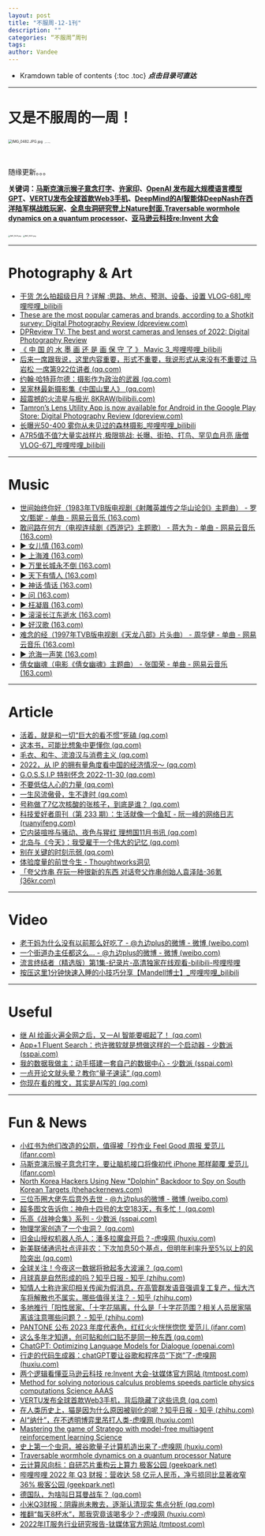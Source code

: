 ```yaml
---
layout: post
title: "不服周-12-1刊"
description: ""
categories: “不服周”周刊
tags: 
author: Vandee
---
```


* Kramdown table of contents
{:toc .toc}
***点击目录可直达***



------

# 又是不服周的一周！



<img src="https://s2.loli.net/2022/09/15/IaEBLOSFU6kGqrH.jpg" alt="IMG_0482.JPG.jpg" style="zoom:50%;" />

<img src="https://s2.loli.net/2022/09/15/KPVhHRgSJpwEcrk.jpg" alt="IMG_0432.jpg" style="zoom: 10%;" />

​              



随缘更新。。。

**关键词：[马斯克演示猴子意念打字](#1)、[许家印](#2)、[OpenAI 发布超大规模语言模型 GPT](#3)、[VERTU发布全球首款Web3手机](#4)、[DeepMind的AI智能体DeepNash在西洋陆军棋战胜玩家](#5)、[全息虫洞研究登上Nature封面,Traversable wormhole dynamics on a quantum processor](#6)、[亚马逊云科技re:Invent 大会](#7)**

<img src="https://s2.loli.net/2022/12/05/nyHeKJ9R3V5GASE.jpg" alt="IMG_1629.jpg" style="zoom:25%;" /> <img src="https://s2.loli.net/2022/12/05/hGvJa9MZc6lqkrn.jpg" alt="IMG_1630.jpg" style="zoom:25%;" />



------



# Photography & Art

- [干货  怎么拍超级日月 ? 详解 :思路、地点、预测、设备、设置 VLOG-68\]_哔哩哔哩_bilibili](https://www.bilibili.com/video/BV1Cv4y1d7Z9/?vd_source=92184533e359726f138fee9650261f0f)
- [These are the most popular cameras and brands, according to a Shotkit survey: Digital Photography Review (dpreview.com)](https://www.dpreview.com/news/8086686317/these-are-the-most-popular-cameras-and-brands-according-to-a-shotkit-survey)
- [DPReview TV: The best and worst cameras and lenses of 2022: Digital Photography Review](https://www.dpreview.com/videos/8368337352/dpreview-tv-the-best-and-worst-cameras-and-lenses-of-2022)
- [《 中 国 的 水 墨 画 还 是 画 保 守 了 》  Mavic 3_哔哩哔哩_bilibili](https://www.bilibili.com/video/BV1L24y1C7ai/?is_story_h5=false&p=1&share_from=ugc&share_medium=iphone&share_plat=ios&share_session_id=2A0A0488-40A1-4AAC-BCBD-92EA9754A3F3&share_source=GENERIC&share_tag=s_i&timestamp=1669974202&unique_k=2V9plGO&vd_source=92184533e359726f138fee9650261f0f)
- [后来一席跟我说，这里内容重要，形式不重要，我说形式从来没有不重要过  马岩松 一席第922位讲者 (qq.com)](https://mp.weixin.qq.com/s/YgkrFPpFtoP_HtUR7m89nw)
- [约翰·哈特菲尔德：摄影作为政治的武器 (qq.com)](https://mp.weixin.qq.com/s/tuiIpB_lknSciBMda2g-MA)
- [吴家林最新摄影集《中国山里人》 (qq.com)](https://mp.weixin.qq.com/s/brTiAla2aEJDWBdSo7QmIA)
- [ 超震撼的火流星与极光 8KRAW(bilibili.com)](https://t.bilibili.com/733949588239548489)
- [Tamron’s Lens Utility App is now available for Android in the Google Play Store: Digital Photography Review (dpreview.com)](https://www.dpreview.com/news/2900231241/tamron-s-lens-utility-app-is-now-available-for-android-in-the-google-play-store)
- [长曝光50-400    雾你从未见过的森林摄影_哔哩哔哩_bilibili](https://www.bilibili.com/video/BV19R4y1o7Qc/?vd_source=92184533e359726f138fee9650261f0f)
- [A7R5值不值?大量实战样片,极限挑战: 长曝、街拍、打鸟、罕见血月亮    唐僧VLOG-67\]_哔哩哔哩_bilibili](https://www.bilibili.com/video/BV1mW4y1W7d2/?vd_source=92184533e359726f138fee9650261f0f)



------



# Music

- [世间始终你好（1983年TVB版电视剧《射雕英雄传之华山论剑》主题曲） - 罗文/甄妮 - 单曲 - 网易云音乐 (163.com)](https://music.163.com/#/song?id=92394)
- [敢问路在何方（电视连续剧《西游记》主题歌） - 蒋大为 - 单曲 - 网易云音乐 (163.com)](https://music.163.com/#/song?id=1915269952)
- [▶ 女儿情 (163.com)](https://music.163.com/#/song?id=29775440)
- [▶ 上海滩 (163.com)](https://music.163.com/#/song?id=320950)
- [▶ 万里长城永不倒 (163.com)](https://music.163.com/#/song?id=4874666)
- [▶ 天下有情人 (163.com)](https://music.163.com/#/song?id=284665)
- [▶ 神话·情话 (163.com)](https://music.163.com/#/song?id=5271856)
- [▶ 问 (163.com)](https://music.163.com/#/song?id=4878605)
- [▶ 枉凝眉 (163.com)](https://music.163.com/#/song?id=159401)
- [▶ 滚滚长江东逝水 (163.com)](https://music.163.com/#/song?id=27591735)
- [▶ 好汉歌 (163.com)](https://music.163.com/#/song?id=1962191041)
- [难念的经（1997年TVB版电视剧《天龙八部》片头曲） - 周华健 - 单曲 - 网易云音乐 (163.com)](https://music.163.com/#/song?id=187215)
- [▶ 沧海一声笑 (163.com)](https://music.163.com/#/song?id=170749)
- [倩女幽魂（电影《倩女幽魂》主题曲） - 张国荣 - 单曲 - 网易云音乐 (163.com)](https://music.163.com/#/song?id=188175)

------



# Article

- [活着，就是和一切“巨大的看不惯”死磕 (qq.com)](https://mp.weixin.qq.com/s/v_EE9Vg_o9Kl9iI4Ekzb3A)
- [这本书，可能比想象中更懂你 (qq.com)](https://mp.weixin.qq.com/s/rzqK_zzqK59BdZU1VKsirQ)
- [毛衣、和牛、流浪汉与消费主义 (qq.com)](https://mp.weixin.qq.com/s/v35Uw3gxxoQTsJqfwD_1fw)
- [2022，从 IP 的拥有量角度看中国的经济情况～ (qq.com)](https://mp.weixin.qq.com/s?__biz=MzA4NDMzODY1MQ==&mid=2247484179&idx=1&sn=df5dfd70dc218652837978d72b016c70&chksm=9fe9f1a7a89e78b13a93573acf8fe62ba207e549a09a248cb203cc60b67223d78d56a24ebd2f&scene=58&subscene=0#rd)
- [G.O.S.S.I.P 特别怀念 2022-11-30 (qq.com)](https://mp.weixin.qq.com/s?__biz=Mzg5ODUxMzg0Ng==&mid=2247493447&idx=1&sn=07e924c09062d86b3efba82ed3114386&chksm=c063c99ef7144088280eaac91a22d9a7aee90314fbfd5c3682b87d344564062c921b9991542f&scene=58&subscene=0#rd)
- [不要低估人心的力量 (qq.com)](https://mp.weixin.qq.com/s/Hy118UZlzlx8nakTfD4GyQ)
- [一生风流傲骨，生不逢时 (qq.com)](https://mp.weixin.qq.com/s/4YeBtswotVaMu4oBCho56Q)
- [号称做了7亿次核酸的张核子，到底是谁？ (qq.com)](https://mp.weixin.qq.com/s/D9Bb26qGZOswyFrEMCaLjg)
- [科技爱好者周刊（第 233 期）：生活就像一个鱼缸 - 阮一峰的网络日志 (ruanyifeng.com)](http://www.ruanyifeng.com/blog/2022/12/weekly-issue-233.html)
- [它内装喧哗与骚动、夜色与猩红   理想国11月书讯 (qq.com)](https://mp.weixin.qq.com/s/jAy5LF4X_qCUePp5yXeVdQ)
- [北岛与《今天》：我受雇于一个伟大的记忆 (qq.com)](https://mp.weixin.qq.com/s/_nVp_pcgCM5YAddoogK4Ow)
- [别在关键的时刻示弱 (qq.com)](https://mp.weixin.qq.com/s/LPu8ayh-ls97FbIS5irQ4Q)
- [体验度量的前世今生 - Thoughtworks洞见](https://insights.thoughtworks.cn/measurement-of-experience-1/)
- [「夸父炸串   在玩一种很新的东西  对话夸父炸串创始人袁泽陆-36氪 (36kr.com)](https://www.36kr.com/p/2023479883689223)



------



# Video

- [老干妈为什么没有以前那么好吃了 - @九边plus的微博 - 微博 (weibo.com)](https://weibo.com/7359403132/MhTzZ5N9G)
- [一个街道办主任都这么... - @九边plus的微博 - 微博 (weibo.com)](https://weibo.com/7359403132/Mhsjp0obp)
- [流言终结者（精选版）第1集-纪录片-高清独家在线观看-bilibili-哔哩哔哩](https://www.bilibili.com/bangumi/play/ep449898?share_from=ogv&share_medium=iphone&share_plat=ios&share_session_id=94EB9F13-1678-4E1E-A42F-45F7272C2FA3&share_source=GENERIC&share_tag=s_i&timestamp=1669974133&unique_k=kfPal9i)
- [按压这里1分钟快速入睡的小技巧分享【Mandell博士】_哔哩哔哩_bilibili](https://www.bilibili.com/video/BV1zY411o79M/?vd_source=92184533e359726f138fee9650261f0f)



------



# Useful

- [继 AI 绘画火遍全网之后，又一AI 智能要崛起了！ (qq.com)](https://mp.weixin.qq.com/s/3ctD2QGUdTFA65n2c_iYNg)
- [App+1   Fluent Search：也许微软就是想做这样的一个启动器 - 少数派 (sspai.com)](https://sspai.com/post/77087)
- [我的数据我做主：动手搭建一套自己的数据中心 - 少数派 (sspai.com)](https://sspai.com/post/76919)
- [一点开论文就头晕？教你“量子速读” (qq.com)](https://mp.weixin.qq.com/s/U2WOMJkog58IaXEdpXne2w)
- [你现在看的推文，其实是AI写的 (qq.com)](https://mp.weixin.qq.com/s/mZif8t4kZP1eqUR7zEa81Q)



------



# Fun & News

- [小红书为他们改造的公厕，值得被「抄作业   Feel Good 周报   爱范儿 (ifanr.com)](https://www.ifanr.com/1525341?utm_source=rss&utm_medium=rss&utm_campaign=)
  <a name="1"> </a>
- [马斯克演示猴子意念打字，要让脑机接口将像初代 iPhone 那样颠覆   爱范儿 (ifanr.com)](https://www.ifanr.com/1525120?utm_source=rss&utm_medium=rss&utm_campaign=)
- [North Korea Hackers Using New "Dolphin" Backdoor to Spy on South Korean Targets (thehackernews.com)](https://thehackernews.com/2022/12/north-korea-hackers-using-new-dolphin.html)
- [三位币圈大佬先后意外去世 - @九边plus的微博 - 微博 (weibo.com)](https://weibo.com/7359403132/Mi2lPC5YH)
- [超多图文告诉你：神舟十四号的太空183天，有多忙！ (qq.com)](https://mp.weixin.qq.com/s/b4OOlreUqCHPmDFgMZ869g)
- [乐高《战神合集》系列 - 少数派 (sspai.com)](https://sspai.com/post/77092)
- [物理学家创造了一个虫洞？ (qq.com)](https://mp.weixin.qq.com/s/Yg_gPFRiGKYwitTVAroPDQ)
- [旧金山授权机器人杀人：潘多拉魔盒开启？-虎嗅网 (huxiu.com)](https://www.huxiu.com/article/733006.html?f=rss)
- [新美联储通讯社点评非农：下次加息50个基点，但明年利率升至5%以上的风险突出 (qq.com)](https://mp.weixin.qq.com/s/BIbCSA7nqjPhC5yA6CaXIw)
- [全球关注！今夜这一数据将掀起多大波澜？ (qq.com)](https://mp.weixin.qq.com/s/g4ViVWu7vnRv8fevCcv9uQ)
- [月球真是自然形成的吗？知乎日报 - 知乎 (zhihu.com)](https://daily.zhihu.com/story/9755779)<a name="2"> </a>
- [知情人士称许家印相关传闻为假消息，在高管群发语音强调复工复产，恒大汽车将解散也不属实，哪些值得关注？ - 知乎 (zhihu.com)](https://www.zhihu.com/question/570154020/answer/2784435221?utm_id=0)
- [多地推行「阳性居家、「十字花隔离，什么是「十字花范围？相关人员居家隔离该注意哪些问题？ - 知乎 (zhihu.com)](https://www.zhihu.com/question/570286201?utm_id=0)
- [PANTONE 公布 2023 年度代表色，红红火火恍恍惚惚    爱范儿 (ifanr.com)](https://www.ifanr.com/1525104?utm_source=rss&utm_medium=rss&utm_campaign=)
- [这么多年才知道，创可贴和创口贴不是同一种东西 (qq.com)](https://mp.weixin.qq.com/s/QfKgO6A41rO9IRrcvyVpoA)
- [ChatGPT: Optimizing Language Models for Dialogue (openai.com)](https://openai.com/blog/chatgpt/)<a name="3"> </a>
- [行走的代码生成器：chatGPT要让谷歌和程序员“下岗”了-虎嗅网 (huxiu.com)](https://www.huxiu.com/article/731833.html?f=rss)
- [两个逻辑看懂亚马逊云科技 re:Invent 大会-钛媒体官方网站 (tmtpost.com)](https://www.tmtpost.com/6334951.html)
- [Method for solving notorious calculus problems speeds particle physics computations   Science  AAAS](https://www.science.org/content/article/method-solving-notorious-calculus-problems-speeds-particle-physics-computations)<a name="4"> </a>
- [VERTU发布全球首款Web3手机，背后隐藏了这些讯息 (qq.com)](https://mp.weixin.qq.com/s/HupZCNgdbojNdz9NyCZmmA)
- [在人类历史上，猫是因为什么原因被驯化的呢？知乎日报 - 知乎 (zhihu.com)](https://daily.zhihu.com/story/9755745)<a name="5"> </a>
- [AI“纳什”，在不透明博弈里吊打人类-虎嗅网 (huxiu.com)](https://www.huxiu.com/article/731154.html?f=rss)
- [Mastering the game of Stratego with model-free multiagent reinforcement learning   Science](https://www.science.org/doi/10.1126/science.add4679)<a name="6"> </a>
- [史上第一个虫洞，被谷歌量子计算机造出来了-虎嗅网 (huxiu.com)](https://www.huxiu.com/article/730411.html?f=rss)
- [Traversable wormhole dynamics on a quantum processor   Nature](https://www.nature.com/articles/s41586-022-05424-3)<a name="7"> </a>
- [云计算风向标：自研芯片重构云上算力  极客公园 (geekpark.net)](https://www.geekpark.net/news/312066)
- [哔哩哔哩 2022 年 Q3 财报：营收达 58 亿元人民币，净亏损同比显著收窄36%   极客公园 (geekpark.net)](https://www.geekpark.net/news/311931)
- [德国队，为啥叫日耳曼战车？ (qq.com)](https://mp.weixin.qq.com/s/nvUIeiYvDnfkYrvEEGrvtA)
- [小米Q3财报：阴霾尚未散去，逐渐认清现实  焦点分析 (qq.com)](https://mp.weixin.qq.com/s/-Bb1B-myoyhHpV7ULlER2A)
- [推翻“每天8杯水”，那我究竟该喝多少？-虎嗅网 (huxiu.com)](https://www.huxiu.com/article/727655.html?f=rss)
- [2022年IT服务行业研究报告-钛媒体官方网站 (tmtpost.com)](https://www.tmtpost.com/6330150.html)



